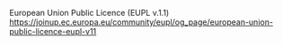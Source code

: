 European Union Public Licence (EUPL v.1.1)
https://joinup.ec.europa.eu/community/eupl/og_page/european-union-public-licence-eupl-v11
